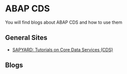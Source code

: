 # ABAP CDS

You will find blogs about ABAP CDS and how to use them

## General Sites

* [SAPYARD: Tutorials on Core Data Services (CDS)](https://sapyard.com/tutorials-on-core-data-services-cds/)

## Blogs
